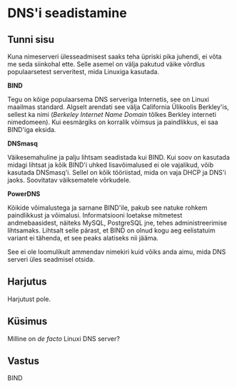 # DNS'i seadistamine

## Tunni sisu

Kuna nimeserveri ülesseadmisest saaks teha üpriski pika juhendi, ei võta me seda siinkohal ette. Selle asemel on välja pakutud väike võrdlus populaarsetest serveritest, mida Linuxiga kasutada.

<b>BIND</b>

Tegu on kõige populaarsema DNS serveriga Internetis, see on Linuxi maailmas standard. Algselt arendati see välja California Ülikoolis Berkley'is, sellest ka nimi (*Berkeley Internet Name Domain* tõlkes Berkley interneti nimedomeen). Kui eesmärgiks on korralik võimsus ja paindlikkus, ei saa BIND'iga eksida.

<b>DNSmasq</b>

Väikesemahuline ja palju lihtsam seadistada kui BIND. Kui soov on kasutada midagi lihtsat ja kõik BIND'i uhked lisavõimalused ei ole vajalikud, võib kasutada DNSmasq'i. Sellel on kõik tööriistad, mida on vaja DHCP ja DNS'i jaoks. Soovitatav väiksematele võrkudele.

<b>PowerDNS</b>

Kõikide võimalustega ja sarnane BIND'ile, pakub see natuke rohkem paindlikkust ja võimalusi. Informatsiooni loetakse mitmetest andmebaasidest, näiteks MySQL, PostgreSQL jne, tehes administreerimise lihtsamaks. Lihtsalt selle pärast, et BIND on olnud kogu aeg eelistatuim variant ei tähenda, et see peaks alatiseks nii jääma.

See ei ole loomulikult ammendav nimekiri kuid võiks anda aimu, mida DNS serveri üles seadmisel otsida.

## Harjutus

Harjutust pole.

## Küsimus

Milline on *de facto* Linuxi DNS server?

## Vastus

BIND
